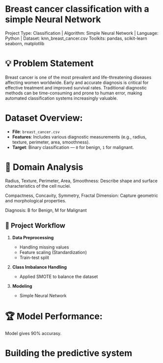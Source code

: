 
# Breast cancer classification with a simple Neural Network
Project Type: Classification | 
Algorithm: Simple Neural Network | 
Language: Python | Dataset: knn_breast_cancer.csv
Toolkits: pandas, scikit-learn seaborn, matplotlib
# 💡 Problem Statement
Breast cancer is one of the most prevalent and life-threatening diseases affecting women worldwide. Early and accurate diagnosis is critical for effective treatment and improved survival rates. Traditional diagnostic methods can be time-consuming and prone to human error, making automated classification systems increasingly valuable.

# Dataset Overview:
- **File**: `breast_cancer.csv`
- **Features**: Includes various diagnostic measurements (e.g., radius, texture, perimeter, area, smoothness).
- **Target**: Binary classification — `0` for benign, `1` for malignant.


# 🧠 Domain Analysis 
 Radius, Texture, Perimeter, Area, Smoothness: Describe shape and surface characteristics of the cell nuclei.

Compactness, Concavity, Symmetry, Fractal Dimension: Capture geometric and morphological properties.

Diagnosis: B for Benign, M for Malignant

## 🧪 Project Workflow

1. **Data Preprocessing**
   - Handling missing values
   - Feature scaling (Standardization)
   - Train-test split

2. **Class Imbalance Handling**
   - Applied SMOTE to balance the dataset

3. **Modeling**
   - Simple Neural Network


# 🏆 Model Performance:
 Model gives 90% accurasy.

# Building the predictive system


